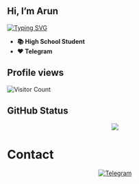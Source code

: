 ## Hi, I’m Arun

[![Typing SVG](https://readme-typing-svg.herokuapp.com/?lines=Welcome+to+My+GitHub+Profile)](https://git.io/typing-svg)

- **📚 High School Student**
- **❤️ Telegram**

## Profile views
![Visitor Count](https://profile-counter.glitch.me/{Arun-TG}/count.svg)
## GitHub Status
<p align="center">
<img src="https://github-readme-stats.vercel.app/api?username=Arun-TG&theme=highcontrast" align="center">
</p>

# Contact
<p align="center">
<a href="https://t.me/Arun_TG"><img alt="Telegram" src="https://img.shields.io/badge/Telegram-2CA5E0?style=for-the-badge&logo=telegram&logoColor=white"/></a>
</p>
